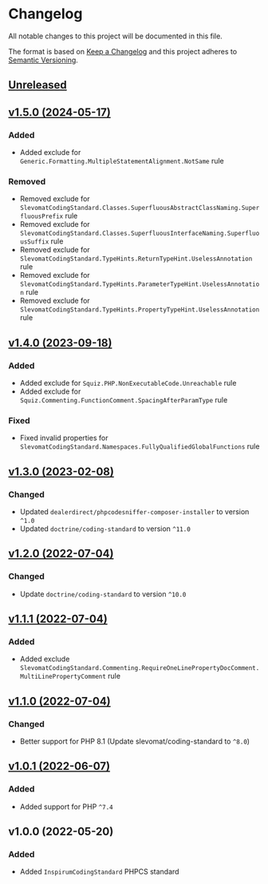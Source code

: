 # Changelog

All notable changes to this project will be documented in this file.

The format is based on [Keep a Changelog](http://keepachangelog.com/en/1.0.0/)
and this project adheres to [Semantic Versioning](http://semver.org/spec/v2.0.0.html).


## [Unreleased](https://github.com/inspirum/coding-standard-php/compare/v1.5.0...master)


## [v1.5.0 (2024-05-17)](https://github.com/inspirum/coding-standard-php/compare/v1.4.0...v1.5.0)
### Added
- Added exclude for `Generic.Formatting.MultipleStatementAlignment.NotSame` rule
### Removed
- Removed exclude for `SlevomatCodingStandard.Classes.SuperfluousAbstractClassNaming.SuperfluousPrefix` rule
- Removed exclude for `SlevomatCodingStandard.Classes.SuperfluousInterfaceNaming.SuperfluousSuffix` rule
- Removed exclude for `SlevomatCodingStandard.TypeHints.ReturnTypeHint.UselessAnnotation` rule
- Removed exclude for `SlevomatCodingStandard.TypeHints.ParameterTypeHint.UselessAnnotation` rule
- Removed exclude for `SlevomatCodingStandard.TypeHints.PropertyTypeHint.UselessAnnotation` rule


## [v1.4.0 (2023-09-18)](https://github.com/inspirum/coding-standard-php/compare/v1.3.0...v1.4.0)
### Added
- Added exclude for `Squiz.PHP.NonExecutableCode.Unreachable` rule
- Added exclude for `Squiz.Commenting.FunctionComment.SpacingAfterParamType` rule
### Fixed
- Fixed invalid properties for `SlevomatCodingStandard.Namespaces.FullyQualifiedGlobalFunctions` rule


## [v1.3.0 (2023-02-08)](https://github.com/inspirum/coding-standard-php/compare/v1.2.0...v1.3.0)
### Changed
- Updated `dealerdirect/phpcodesniffer-composer-installer` to version `^1.0`
- Updated `doctrine/coding-standard` to version `^11.0`


## [v1.2.0 (2022-07-04)](https://github.com/inspirum/coding-standard-php/compare/v1.1.1...v1.2.0)
### Changed
- Update `doctrine/coding-standard` to version `^10.0`


## [v1.1.1 (2022-07-04)](https://github.com/inspirum/coding-standard-php/compare/v1.1.0...v1.1.1)
### Added
- Added exclude `SlevomatCodingStandard.Commenting.RequireOneLinePropertyDocComment.MultiLinePropertyComment` rule


## [v1.1.0 (2022-07-04)](https://github.com/inspirum/coding-standard-php/compare/v1.0.1...v1.1.0)
### Changed
- Better support for PHP 8.1 (Update slevomat/coding-standard to `^8.0`)


## [v1.0.1 (2022-06-07)](https://github.com/inspirum/coding-standard-php/compare/v1.0.0...v1.0.1)
### Added
- Added support for PHP `^7.4`


## v1.0.0 (2022-05-20) 
### Added
- Added `InspirumCodingStandard` PHPCS standard
